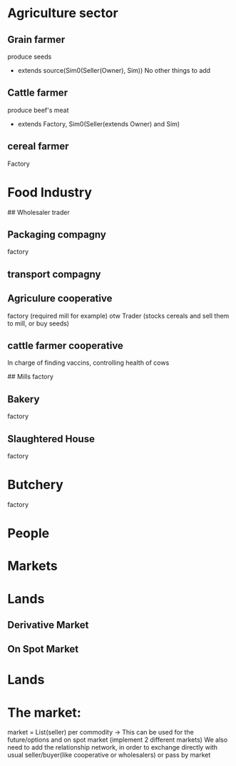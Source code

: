 # Agriculture sector

## Grain farmer
produce seeds 
- extends source(Sim0(Seller(Owner), Sim)) 
No other things to add

## Cattle farmer
produce beef's meat 
- extends Factory, Sim0(Seller(extends Owner) and Sim) 


## cereal farmer 
Factory

# Food Industry

## Wholesaler
trader

## Packaging compagny 
factory

## transport compagny 


## Agriculure cooperative
factory (required mill for example) otw Trader (stocks cereals and sell them to mill, or buy seeds)

## cattle farmer cooperative
In charge of finding vaccins, controlling health of cows

## Mills
factory

## Bakery
factory

## Slaughtered House
factory

# Butchery
factory

# People

# Markets

# Lands 


## Derivative Market

## On Spot Market

# Lands 

# The market:

market = List(seller) per commodity 
-> This can be used for the future/options and on spot market (implement 2 different markets)
We also need to add the relationship network, in order to exchange directly with usual seller/buyer(like cooperative or wholesalers) or pass by market 